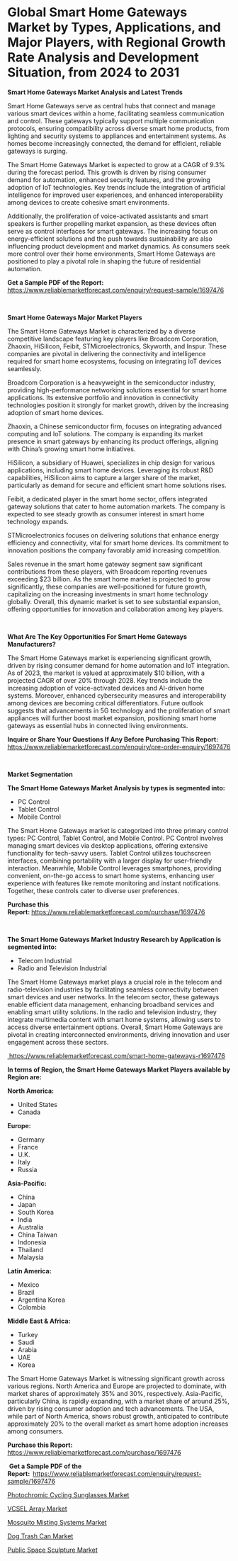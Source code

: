 <p><h1>Global Smart Home Gateways Market by Types, Applications, and Major Players, with Regional Growth Rate Analysis and Development Situation, from 2024 to 2031</h1></p><p><strong>Smart Home Gateways Market Analysis and Latest Trends</strong></p>
<p><p>Smart Home Gateways serve as central hubs that connect and manage various smart devices within a home, facilitating seamless communication and control. These gateways typically support multiple communication protocols, ensuring compatibility across diverse smart home products, from lighting and security systems to appliances and entertainment systems. As homes become increasingly connected, the demand for efficient, reliable gateways is surging.</p><p>The Smart Home Gateways Market is expected to grow at a CAGR of 9.3% during the forecast period. This growth is driven by rising consumer demand for automation, enhanced security features, and the growing adoption of IoT technologies. Key trends include the integration of artificial intelligence for improved user experiences, and enhanced interoperability among devices to create cohesive smart environments.</p><p>Additionally, the proliferation of voice-activated assistants and smart speakers is further propelling market expansion, as these devices often serve as control interfaces for smart gateways. The increasing focus on energy-efficient solutions and the push towards sustainability are also influencing product development and market dynamics. As consumers seek more control over their home environments, Smart Home Gateways are positioned to play a pivotal role in shaping the future of residential automation.</p></p>
<p><strong>Get a Sample PDF of the Report:&nbsp;</strong> <a href="https://www.reliablemarketforecast.com/enquiry/request-sample/1697476?utm_campaign=1110&utm_medium=2&utm_source=Github&utm_content=ia&utm_term=12122024&utm_id=smart-home-gateways">https://www.reliablemarketforecast.com/enquiry/request-sample/1697476</a></p>
<p>&nbsp;</p>
<p><strong>Smart Home Gateways Major Market Players</strong></p>
<p><p>The Smart Home Gateways Market is characterized by a diverse competitive landscape featuring key players like Broadcom Corporation, Zhaoxin, HiSilicon, Feibit, STMicroelectronics, Skyworth, and Inspur. These companies are pivotal in delivering the connectivity and intelligence required for smart home ecosystems, focusing on integrating IoT devices seamlessly.</p><p>Broadcom Corporation is a heavyweight in the semiconductor industry, providing high-performance networking solutions essential for smart home applications. Its extensive portfolio and innovation in connectivity technologies position it strongly for market growth, driven by the increasing adoption of smart home devices.</p><p>Zhaoxin, a Chinese semiconductor firm, focuses on integrating advanced computing and IoT solutions. The company is expanding its market presence in smart gateways by enhancing its product offerings, aligning with China’s growing smart home initiatives.</p><p>HiSilicon, a subsidiary of Huawei, specializes in chip design for various applications, including smart home devices. Leveraging its robust R&D capabilities, HiSilicon aims to capture a larger share of the market, particularly as demand for secure and efficient smart home solutions rises.</p><p>Feibit, a dedicated player in the smart home sector, offers integrated gateway solutions that cater to home automation markets. The company is expected to see steady growth as consumer interest in smart home technology expands.</p><p>STMicroelectronics focuses on delivering solutions that enhance energy efficiency and connectivity, vital for smart home devices. Its commitment to innovation positions the company favorably amid increasing competition.</p><p>Sales revenue in the smart home gateway segment saw significant contributions from these players, with Broadcom reporting revenues exceeding $23 billion. As the smart home market is projected to grow significantly, these companies are well-positioned for future growth, capitalizing on the increasing investments in smart home technology globally. Overall, this dynamic market is set to see substantial expansion, offering opportunities for innovation and collaboration among key players.</p></p>
<p>&nbsp;</p>
<p><strong>What Are The Key Opportunities For Smart Home Gateways Manufacturers?</strong></p>
<p><p>The Smart Home Gateways market is experiencing significant growth, driven by rising consumer demand for home automation and IoT integration. As of 2023, the market is valued at approximately $10 billion, with a projected CAGR of over 20% through 2028. Key trends include the increasing adoption of voice-activated devices and AI-driven home systems. Moreover, enhanced cybersecurity measures and interoperability among devices are becoming critical differentiators. Future outlook suggests that advancements in 5G technology and the proliferation of smart appliances will further boost market expansion, positioning smart home gateways as essential hubs in connected living environments.</p></p>
<p><strong>Inquire or Share Your Questions If Any Before Purchasing This Report:</strong> <a href="https://www.reliablemarketforecast.com/enquiry/pre-order-enquiry/1697476?utm_campaign=1110&utm_medium=2&utm_source=Github&utm_content=ia&utm_term=12122024&utm_id=smart-home-gateways">https://www.reliablemarketforecast.com/enquiry/pre-order-enquiry/1697476</a></p>
<p>&nbsp;</p>
<p><strong>Market Segmentation</strong></p>
<p><strong>The Smart Home Gateways Market Analysis by types is segmented into:</strong></p>
<p><ul><li>PC Control</li><li>Tablet Control</li><li>Mobile Control</li></ul></p>
<p><p>The Smart Home Gateways market is categorized into three primary control types: PC Control, Tablet Control, and Mobile Control. PC Control involves managing smart devices via desktop applications, offering extensive functionality for tech-savvy users. Tablet Control utilizes touchscreen interfaces, combining portability with a larger display for user-friendly interaction. Meanwhile, Mobile Control leverages smartphones, providing convenient, on-the-go access to smart home systems, enhancing user experience with features like remote monitoring and instant notifications. Together, these controls cater to diverse user preferences.</p></p>
<p><strong>Purchase this Report:&nbsp;</strong><a href="https://www.reliablemarketforecast.com/purchase/1697476?utm_campaign=1110&utm_medium=2&utm_source=Github&utm_content=ia&utm_term=12122024&utm_id=smart-home-gateways">https://www.reliablemarketforecast.com/purchase/1697476</a></p>
<p>&nbsp;</p>
<p><strong>The Smart Home Gateways Market Industry Research by Application is segmented into:</strong></p>
<p><ul><li>Telecom Industrial</li><li>Radio and Television Industrial</li></ul></p>
<p><p>The Smart Home Gateways market plays a crucial role in the telecom and radio-television industries by facilitating seamless connectivity between smart devices and user networks. In the telecom sector, these gateways enable efficient data management, enhancing broadband services and enabling smart utility solutions. In the radio and television industry, they integrate multimedia content with smart home systems, allowing users to access diverse entertainment options. Overall, Smart Home Gateways are pivotal in creating interconnected environments, driving innovation and user engagement across these sectors.</p></p>
<p><a href="https://www.reliablemarketforecast.com/smart-home-gateways-r1697476?utm_campaign=1110&utm_medium=2&utm_source=Github&utm_content=ia&utm_term=12122024&utm_id=smart-home-gateways">&nbsp;https://www.reliablemarketforecast.com/smart-home-gateways-r1697476</a></p>
<p><strong>In terms of Region, the Smart Home Gateways Market Players available by Region are:</strong></p>
<p>
    <p> <strong> North America: </strong>
        <ul>
            <li>United States</li>
            <li>Canada</li>
        </ul>
        </p> 
    <p> <strong> Europe: </strong>
        <ul>
            <li>Germany</li>
            <li>France</li>
            <li>U.K.</li>
            <li>Italy</li>
            <li>Russia</li>
        </ul>
        </p> 
    <p> <strong> Asia-Pacific: </strong>
        <ul>
            <li>China</li>
            <li>Japan</li>
            <li>South Korea</li>
            <li>India</li>
            <li>Australia</li>
            <li>China Taiwan</li>
            <li>Indonesia</li>
            <li>Thailand</li>
            <li>Malaysia</li>
        </ul>
        </p> 
    <p> <strong> Latin America: </strong>
        <ul>
            <li>Mexico</li>
            <li>Brazil</li>
            <li>Argentina Korea</li>
            <li>Colombia</li>
        </ul>
        </p> 
    <p> <strong> Middle East & Africa: </strong>
        <ul>
            <li>Turkey</li>
            <li>Saudi</li>
            <li>Arabia</li>
            <li>UAE</li>
            <li>Korea</li>
        </ul>
    </p>
    </p>
<p><p>The Smart Home Gateways Market is witnessing significant growth across various regions. North America and Europe are projected to dominate, with market shares of approximately 35% and 30%, respectively. Asia-Pacific, particularly China, is rapidly expanding, with a market share of around 25%, driven by rising consumer adoption and tech advancements. The USA, while part of North America, shows robust growth, anticipated to contribute approximately 20% to the overall market as smart home adoption increases among consumers.</p></p>
<p><strong>Purchase this Report: </strong><a href="https://www.reliablemarketforecast.com/purchase/1697476?utm_campaign=1110&utm_medium=2&utm_source=Github&utm_content=ia&utm_term=12122024&utm_id=smart-home-gateways">https://www.reliablemarketforecast.com/purchase/1697476</a></p>
<p>&nbsp;<strong>Get a Sample PDF of the Report:&nbsp;&nbsp;</strong><a href="https://www.reliablemarketforecast.com/enquiry/request-sample/1697476?utm_campaign=1110&utm_medium=2&utm_source=Github&utm_content=ia&utm_term=12122024&utm_id=smart-home-gateways">https://www.reliablemarketforecast.com/enquiry/request-sample/1697476</a></p>
<p><strong></strong></p>
<p><p><a href="https://www.linkedin.com/pulse/analyzing-hashub-gbd8f?utm_campaign=1110&utm_medium=2&utm_source=Github&utm_content=ia&utm_term=12122024&utm_id=smart-home-gateways">Photochromic Cycling Sunglasses Market</a></p><p><a href="https://github.com/WillieWoodard/Market-Research-Report-List-7/blob/main/vcsel-array-market.md?utm_campaign=1110&utm_medium=2&utm_source=Github&utm_content=ia&utm_term=12122024&utm_id=smart-home-gateways">VCSEL Array Market</a></p><p><a href="https://www.linkedin.com/pulse/thorough-analysis-mosquito-misting-systems-market-size-projected-guskf?utm_campaign=1110&utm_medium=2&utm_source=Github&utm_content=ia&utm_term=12122024&utm_id=smart-home-gateways">Mosquito Misting Systems Market</a></p><p><a href="https://www.linkedin.com/pulse/analyzing-hashub-gbd8f?utm_campaign=1110&utm_medium=2&utm_source=Github&utm_content=ia&utm_term=12122024&utm_id=smart-home-gateways">Dog Trash Can Market</a></p><p><a href="https://www.linkedin.com/pulse/upcoming-boom-public-space-sculpture-market-projections-end-use-tr3ef?utm_campaign=1110&utm_medium=2&utm_source=Github&utm_content=ia&utm_term=12122024&utm_id=smart-home-gateways">Public Space Sculpture Market</a></p></p>
